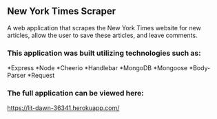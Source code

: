 ## New York Times Scraper

A web application that scrapes the New York Times website for new articles, allow the user to save these articles, and leave comments. 

### This application was built utilizing technologies such as:
*Express
*Node
*Cheerio
*Handlebar
*MongoDB
*Mongoose
*Body-Parser
*Request

### The full application can be viewed here: 
https://lit-dawn-36341.herokuapp.com/
